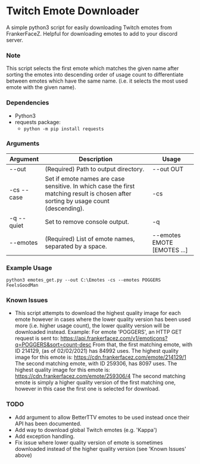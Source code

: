 # Twitch Emote Downloader

A simple python3 script for easily downloading Twitch emotes from FrankerFaceZ.
Helpful for downloading emotes to add to your discord server.

### Note
This script selects the first emote which matches the given name after sorting the emotes into descending order of usage count to differentiate between emotes which have the same name. (i.e. it selects the most used emote with the given name).

### Dependencies
- Python3
- requests package:
	- `python -m pip install requests`

### Arguments
| Argument   | Description                                                                                                                         | Usage                       |
|------------|-------------------------------------------------------------------------------------------------------------------------------------|-----------------------------|
| -\-out      | (Required) Path to output directory.                                                                                                | -\-out OUT                   |
| -cs -\-case | Set if emote names are case sensitive. In which case the first matching result is chosen after sorting by usage count (descending). | -cs                         |
| -q -\-quiet | Set to remove console output.                                                                                                       | -q                          |
| -\-emotes   | (Required) List of emote names, separated by a space.                                                                               | -\-emotes EMOTE [EMOTES ...] |


### Example Usage

    python3 emotes_get.py --out C:\Emotes -cs --emotes POGGERS FeelsGoodMan

### Known Issues

 - This script attempts to download the highest quality image for each emote however in cases where the lower quality version has been used more (i.e. higher usage count), the lower quality version will be downloaded instead.
 Example:
For emote 'POGGERS', an HTTP GET request is sent to:
https://api.frankerfacez.com/v1/emoticons?q=POGGERS&sort=count-desc
From that, the first matching emote, with ID 214129, (as of 02/02/2021) has 84992 uses. The highest quality image for this emote is: https://cdn.frankerfacez.com/emote/214129/1
The second matching emote, with ID 259306, has 8097 uses. The highest quality image for this emote is: https://cdn.frankerfacez.com/emote/259306/4
The second matching emote is simply a higher quality version of the first matching one, however in this case the first one is selected for download.

### TODO

 - Add argument to allow BetterTTV emotes to be used instead once their API has been documented.
 - Add way to download global Twitch emotes (e.g. 'Kappa')
 - Add exception handling.
 - Fix issue where lower quality version of emote is sometimes downloaded instead of the higher quality version (see 'Known Issues' above)

